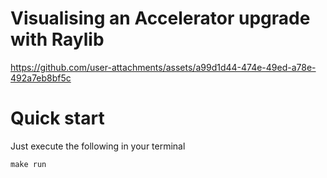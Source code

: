 # Visualising an Accelerator upgrade with Raylib

https://github.com/user-attachments/assets/a99d1d44-474e-49ed-a78e-492a7eb8bf5c

# Quick start

Just execute the following in your terminal

```console
make run
```

